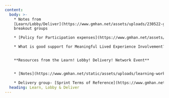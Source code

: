 ```yaml
---
content:
  body: >-
    * Notes from
    [Learn/Lobby/Deliver](https://www.gmhan.net/assets/uploads/230522-gmhan-meeting-task-group-discussion-notes-updated-.docx)
    breakout groups

    * [Policy for Participation expenses](https://www.gmhan.net/assets/uploads/gmhan-task-group-expenses-policy.pdf) for anyone participating in the task groups who is 'unwaged'

    * What is good support for Meaningful Lived Experience Involvement?- [Learning through Poetry](/assets/uploads/all-poems.pdf)


    **Resources from the Learn! Lobby! Delivery! Network Event**


    * [N﻿otes](https://www.gmhan.net/static/assets/uploads/learning-workshop.pdf) from the Learning group workshop

    * D﻿elivery group- [Sprint Terms of Reference](https://www.gmhan.net/static/assets/uploads/delivery-group-sprint-terms-of-reference.pdf)
  heading: Learn, Lobby & Deliver
---
```

